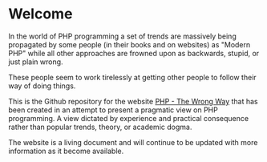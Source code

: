 # Welcome #

In the world of PHP programming a set of trends are massively being propagated by some people (in their books and on websites) as "Modern PHP" while all other approaches are frowned upon as backwards, stupid, or just plain wrong.

These people seem to work tirelessly at getting other people to follow their way of doing things.

This is the Github repository for the website [PHP - The Wrong Way](http://www.phpthewrongway.com) that has been created in an attempt to present a pragmatic view on PHP programming. A view dictated by experience and practical consequence rather than popular trends, theory, or academic dogma.

The website is a living document and will continue to be updated with more information as it become available.
